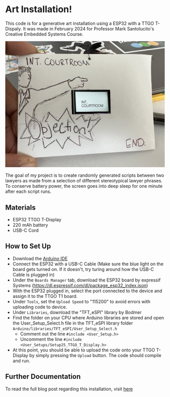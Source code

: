# Art Installation!

This code is for a generative art installation using a ESP32 with a TTGO T-Dispaly. It was made in February 2024 for Professor Mark Santolucito's Creative Embedded Systems Course.

![](https://github.com/juliahay/Module1-Art-Installation/blob/main/images/intCourtroom.JPG)

The goal of my project is to create randomly generated scripts between two lawyers as made from a selection of different stereotypical lawyer phrases. To conserve battery power, the screen goes into deep sleep for one minute after each script runs.

## Materials
- ESP32 TTGO T-Display
- 220 mAh battery
- USB-C Cord

## How to Set Up
- Download the [Arduino IDE](https://www.arduino.cc/en/software)
- Connect the ESP32 with a USB-C Cable (Make sure the blue light on the board gets turned on. If it doesn't, try turing around how the USB-C Cable is plugged in)
- Under the `Boards Manager` tab, download the ESP32 board by expressif Systems (https://dl.espressif.com/dl/package_esp32_index.json)
- With the ESP32 plugged in, select the port connected to the device and assign it to the TTGO T1 board.
- Under `Tools`, set the `Upload Speed` to "115200" to avoid errors with uploading code to device.
- Under `Libraries`, download the "TFT_eSPI" library by Bodmer
- Find the folder on your CPU where Arduino libraries are stored and open the User_Setup_Select.h file in the TFT_eSPI library folder `Arduino/libraries/TFT_eSPI/User_Setup_Select.h`
  - Comment out the line `#include <User_Setup.h>`
  - Uncomment the line `#include <User_Setups/Setup25_TTGO_T_Display.h>`
- At this point, you should be able to upload the code onto your TTGO T-Display by simply pressing the `Upload` button. The code should compile and run.

## Further Documentation
To read the full blog post regarding this installation, visit [here]([https://juliahay.github.io/CES-portfolio/module1/module1.html)
